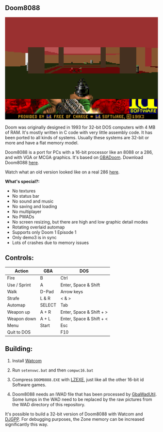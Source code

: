 ## Doom8088
![Doom8088](readme_imgs/doom8088.png?raw=true)

Doom was originally designed in 1993 for 32-bit DOS computers with 4 MB of RAM.
It's mostly written in C code with very little assembly code.
It has been ported to all kinds of systems.
Usually these systems are 32-bit or more and have a flat memory model.

Doom8088 is a port for PCs with a 16-bit processor like an 8088 or a 286, and with VGA or MCGA graphics.
It's based on [GBADoom](https://github.com/doomhack/GBADoom).
Download Doom8088 [here](https://github.com/FrenkelS/Doom8088/releases).

Watch what an old version looked like on a real 286 [here](https://www.twitch.tv/videos/1911540009?t=0h12m48s).

**What's special?:**
 - No textures
 - No status bar
 - No sound and music
 - No saving and loading
 - No multiplayer
 - No PWADs
 - No screen resizing, but there are high and low graphic detail modes
 - Rotating overlaid automap
 - Supports only Doom 1 Episode 1
 - Only demo3 is in sync
 - Lots of crashes due to memory issues

## Controls:
|Action      |GBA   |DOS                     |
|------------|------|------------------------|
|Fire        |B     |Ctrl                    |
|Use / Sprint|A     |Enter, Space & Shift    |
|Walk        |D-Pad |Arrow keys              |
|Strafe      |L & R |< & >                   |
|Automap     |SELECT|Tab                     |
|Weapon up   |A + R |Enter, Space & Shift + >|
|Weapon down |A + L |Enter, Space & Shift + <|
|Menu        |Start |Esc                     |
|Quit to DOS |      |F10                     |

## Building:
1) Install [Watcom](https://github.com/open-watcom/open-watcom-v2)

2) Run `setenvwc.bat` and then `compwc16.bat`

3) Compress `DOOM8088.EXE` with [LZEXE](https://bellard.org/lzexe.html), just like all the other 16-bit id Software games.

4) Doom8088 needs an IWAD file that has been processed by [GbaWadUtil](https://github.com/doomhack/GbaWadUtil).
   Some lumps in the WAD need to be replaced by the raw pictures from the WAD directory of this repository.

It's possible to build a 32-bit version of Doom8088 with Watcom and [DJGPP](https://github.com/andrewwutw/build-djgpp). For debugging purposes, the Zone memory can be increased significantly this way.
